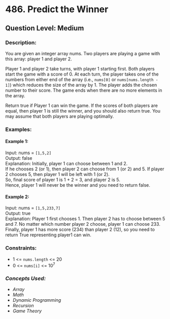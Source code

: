 # 486. Predict the Winner
## Question Level: Medium
### Description:
You are given an integer array nums. Two players are playing a game with this array: player 1 and player 2.

Player 1 and player 2 take turns, with player 1 starting first. Both players start the game with a score of 0. At each turn, the player takes one of the numbers from either end of the array (i.e., `nums[0]` or `nums[nums.length - 1]`) which reduces the size of the array by 1. The player adds the chosen number to their score. The game ends when there are no more elements in the array.

Return true if Player 1 can win the game. If the scores of both players are equal, then player 1 is still the winner, and you should also return true. You may assume that both players are playing optimally.

### Examples:
#### Example 1:

Input: nums = `[1,5,2]`  
Output: false  
Explanation: Initially, player 1 can choose between 1 and 2.   
If he chooses 2 (or 1), then player 2 can choose from 1 (or 2) and 5. If player 2 chooses 5, then player 1 will be left with 1 (or 2).   
So, final score of player 1 is 1 + 2 = 3, and player 2 is 5.   
Hence, player 1 will never be the winner and you need to return false.  
#### Example 2:

Input: nums = `[1,5,233,7]`  
Output: true  
Explanation: Player 1 first chooses 1. Then player 2 has to choose between 5 and 7. No matter which number player 2 choose, player 1 can choose  233.  
Finally, player 1 has more score (234) than player 2 (12), so you need to return True representing player1 can win.  

### Constraints:

- 1 <= `nums.length` <= 20
- 0 <= `nums[i]` <= 10<sup>7</sup>

### <i>Concepts Used:
- Array
- Math
- Dynamic Programming
- Recursion
- Game Theory</i>